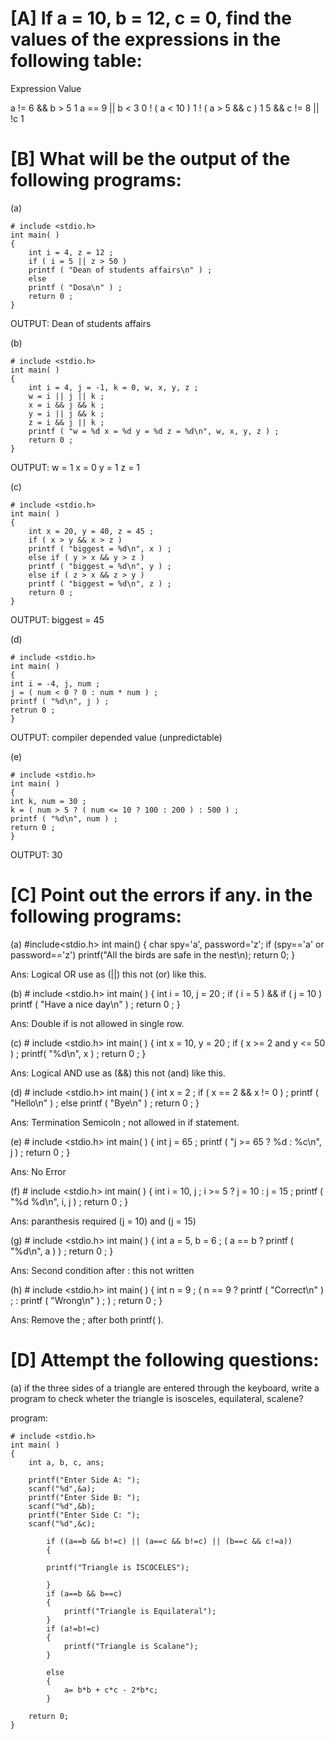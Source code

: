# [A] If a = 10, b = 12, c = 0, find the values of the expressions in the           following  table:


Expression                          Value

a != 6 && b > 5                        1
a == 9 || b < 3                        0
! ( a < 10 )                           1
! ( a > 5 && c )                       1
5 && c != 8 || !c                      1




# [B] What will be the output of the following programs:


(a) 

    # include <stdio.h>
    int main( )
    {
        int i = 4, z = 12 ;
        if ( i = 5 || z > 50 )
        printf ( "Dean of students affairs\n" ) ;
        else
        printf ( "Dosa\n" ) ;
        return 0 ;
    }


OUTPUT: Dean of students affairs



(b)

    # include <stdio.h>
    int main( )
    {
        int i = 4, j = -1, k = 0, w, x, y, z ;
        w = i || j || k ;
        x = i && j && k ;
        y = i || j && k ;
        z = i && j || k ;
        printf ( "w = %d x = %d y = %d z = %d\n", w, x, y, z ) ;
        return 0 ;
    }

OUTPUT: w = 1 x = 0 y = 1 z = 1


(c)

    # include <stdio.h>
    int main( )
    {
        int x = 20, y = 40, z = 45 ;
        if ( x > y && x > z )
        printf ( "biggest = %d\n", x ) ;
        else if ( y > x && y > z )
        printf ( "biggest = %d\n", y ) ;
        else if ( z > x && z > y )
        printf ( "biggest = %d\n", z ) ;
        return 0 ;
    }

OUTPUT: biggest = 45


(d)

    # include <stdio.h>
    int main( )
    {
    int i = -4, j, num ;
    j = ( num < 0 ? 0 : num * num ) ;
    printf ( "%d\n", j ) ;
    retrun 0 ;
    }

OUTPUT: compiler depended value (unpredictable) 


(e)

    # include <stdio.h>
    int main( )
    {
    int k, num = 30 ;
    k = ( num > 5 ? ( num <= 10 ? 100 : 200 ) : 500 ) ;
    printf ( "%d\n", num ) ;
    return 0 ;
    }

OUTPUT: 30



# [C] Point out the errors if any. in the following programs:

(a)
    #include<stdio.h>
    int main()
    {
        char spy='a', password='z';
        if (spy=='a' or password=='z')
            printf("All the birds are safe in the nest\n);
        return 0;
    }

Ans: Logical OR use as (||) this not (or) like this.


(b) 
    # include <stdio.h>
    int main( )
    {
        int i = 10, j = 20 ;
        if ( i = 5 ) && if ( j = 10 )
        printf ( "Have a nice day\n" ) ;
        return 0 ;
    }

Ans: Double if is not allowed in single row.


(c)
    # include <stdio.h>
    int main( )
    {
        int x = 10, y = 20 ;
        if ( x >= 2 and y <= 50 ) ;
        printf( "%d\n", x ) ;
        return 0 ;
    }

Ans: Logical AND use as (&&) this not (and) like this.


(d)
    # include <stdio.h>
    int main( )
    {
        int x = 2 ;
        if ( x == 2 && x != 0 ) ;
        printf ( "Hello\n" ) ;
        else
        printf ( "Bye\n" ) ;
        return 0 ;
    }

Ans: Termination Semicoln ; not allowed in if statement.


(e)
    # include <stdio.h>
    int main( )
    {
        int j = 65 ;
        printf ( "j >= 65 ? %d : %c\n", j ) ;
        return 0 ;
    }

Ans: No Error


(f)
    # include <stdio.h>
    int main( )
    {
        int i = 10, j ;
        i >= 5 ? j = 10 : j = 15 ;
        printf ( "%d %d\n", i, j ) ;
        return 0 ;
    }

Ans: paranthesis required (j = 10) and (j = 15)


(g)
    # include <stdio.h>
    int main( )
    {
        int a = 5, b = 6 ;
        ( a == b ? printf ( "%d\n", a ) ) ;
        return 0 ;
    } 

Ans: Second condition after : this not written 


(h)
    # include <stdio.h>
    int main( )
    {
        int n = 9 ;
        ( n == 9 ? printf ( "Correct\n" ) ; : printf ( "Wrong\n" ) ; ) ;
        return 0 ;
    }


Ans: Remove the ; after both printf( ).


# [D] Attempt the following questions:

(a)
if the three sides of a triangle are entered through the keyboard, write a program
to check wheter the triangle is isosceles, equilateral, scalene?

program:

    # include <stdio.h>
    int main( )
    {
        int a, b, c, ans;

        printf("Enter Side A: ");
        scanf("%d",&a);
        printf("Enter Side B: ");
        scanf("%d",&b);
        printf("Enter Side C: ");
        scanf("%d",&c);

            if ((a==b && b!=c) || (a==c && b!=c) || (b==c && c!=a))
            {
                
            printf("Triangle is ISCOCELES");
                
            }
            if (a==b && b==c)
            {
                printf("Triangle is Equilateral");
            } 
            if (a!=b!=c)
            {
                printf("Triangle is Scalane");
            }

            else 
            {
                a= b*b + c*c - 2*b*c;
            }

        return 0;
    }